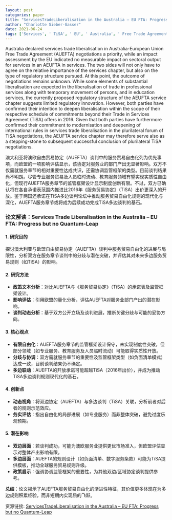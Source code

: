 ```yaml
---
layout: post
categories: paper
title: "ServicesTradeLiberalisation in the Australia – EU FTA: Progress but no Quantum-Leap"
author: "Charlotte Sieber-Gasser"
date: 2021-06-24
tags: ['Services', ' TiSA', ' EU', ' Australia', ' Free Trade Agreement']
---
```


Australia declared services trade liberalisation in Australia-European Union Free Trade Agreement (AUEFTA) negotiations a priority, while an impact assessment by the EU indicated no measurable impact on sectoral output for services in an AEUFTA in services. The two sides will not only have to agree on the relative importance of the services chapter, but also on the type of regulatory structure pursued. At this point, the outcome of negotiations remains unknown. While some elements of substantial liberalisation are expected in the liberalisation of trade in professional services along with temporary movement of persons, and in education services, the currently proposed regulatory structure of the AEUFTA service chapter suggests limited regulatory innovation. However, both parties have confirmed their intention to deepen liberalisation within the scope of their respective schedule of commitments beyond their Trade in Services Agreement (TiSA) offers in 2016. Given that both parties have furthermore confirmed their commitment to modernisation and deepening of international rules in services trade liberalisation in the plurilateral forum of TiSA negotiations, the AEUFTA service chapter may therefore serve also as a stepping-stone to subsequent successful conclusion of plurilateral TiSA negotiations.

澳大利亚将澳欧自由贸易协定（AUEFTA）谈判中的服务贸易自由化列为优先事项，而欧盟的一项影响评估显示，该协定对服务业的部门产出无显著影响。双方不仅需就服务章节的相对重要性达成共识，还需协调监管框架的类型。目前谈判结果尚不明朗。尽管专业服务贸易及人员临时流动、教育服务领域有望实现实质性自由化，但现行AUEFTA服务章节的监管框架设计显示制度创新有限。不过，双方已确认将在各自承诺表范围内推进比2016年《服务贸易协定》（TiSA）出价更深入的开放。鉴于两国还承诺在TiSA多边谈判论坛中推动服务贸易自由化规则的现代化与深化，AUEFTA服务章节或将成为后续成功完成TiSA多边谈判的基石。

### **论文解读：Services Trade Liberalisation in the Australia – EU FTA: Progress but no Quantum-Leap**  

#### **1. 研究目的**  
探讨澳大利亚与欧盟自由贸易协定（AUEFTA）谈判中服务贸易自由化的进展与局限性，分析双方在服务章节谈判中的分歧与潜在突破，并评估其对未来多边服务贸易规则（如TiSA）的影响。  

#### **2. 研究方法**  
- **政策文本分析**：对比AUEFTA与《服务贸易协定》（TiSA）的承诺表及监管框架设计。  
- **影响评估**：引用欧盟的量化分析，评估AUEFTA对服务业部门产出的潜在影响。  
- **谈判动态分析**：基于双方公开立场及谈判进展，推断关键分歧与可能的妥协方向。  

#### **3. 核心观点**  
- **有限自由化**：AUEFTA服务章节的监管框架设计保守，未实现制度性突破，但部分领域（如专业服务、教育服务及人员临时流动）可能取得实质性开放。  
- **分歧与协调**：双方需就服务章节的重要性及监管框架类型（如负面清单模式）达成一致，目前谈判结果仍不确定。  
- **多边联动**：AUEFTA的开放承诺可能超越TiSA（2016年出价），并成为推动TiSA多边谈判规则现代化的基石。  

#### **4. 创新点**  
- **动态视角**：将双边协定（AUEFTA）与多边谈判（TiSA）关联，分析前者对后者的规则示范效应。  
- **务实评估**：指出自由化的局部进展（如专业服务）而非整体突破，避免过度乐观预期。  

#### **5. 潜在影响**  
- **双边层面**：若谈判成功，可能为澳欧服务业提供更优市场准入，但欧盟评估显示对整体产出影响有限。  
- **多边层面**：AUEFTA的规则设计（如负面清单、数字服务条款）可能为TiSA提供模板，推动全球服务贸易规则升级。  
- **政策启示**：强调协调监管框架的重要性，为其他双边/区域协定谈判提供参考。  

**总结**：论文揭示了AUEFTA服务贸易自由化的渐进性特征，其价值更多体现在为多边规则积累经验，而非短期内实现质的飞跃。

资源链接: [ServicesTradeLiberalisation in the Australia – EU FTA: Progress but no Quantum-Leap](https://papers.ssrn.com/sol3/papers.cfm?abstract_id=3867170)
